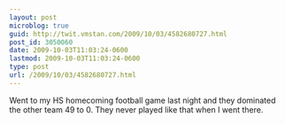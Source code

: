 ```yaml
---
layout: post
microblog: true
guid: http://twit.vmstan.com/2009/10/03/4582680727.html
post_id: 3050060
date: 2009-10-03T11:03:24-0600
lastmod: 2009-10-03T11:03:24-0600
type: post
url: /2009/10/03/4582680727.html
---
```

Went to my HS homecoming football game last night and they dominated the other team 49 to 0. They never played like that when I went there.
